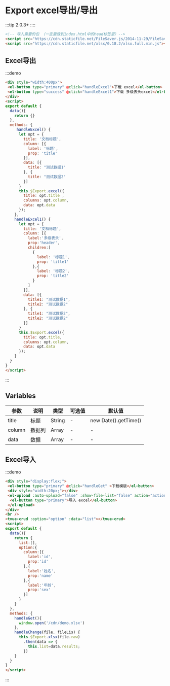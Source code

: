 # Export excel导出/导出

:::tip
 2.0.3+
::::

``` html
<!-- 导入需要的包 （一定要放到index.html中的head标签里）-->
<script src="https://cdn.staticfile.net/FileSaver.js/2014-11-29/FileSaver.min.js"></script>
<script src="https://cdn.staticfile.net/xlsx/0.18.2/xlsx.full.min.js"></script>
```


## Excel导出

:::demo 
```html
<div style="width:400px">
 <el-button type="primary" @click="handleExcel">下载 excel</el-button>
 <el-button type="success" @click="handleExcel1">下载 多级表头excel</el-button>
</div>
<script>
export default {
  data(){
    return {}
  },
  methods: {
     handleExcel() {
      let opt = {
        title: '文档标题',
        column: [{
          label: '标题',
          prop: 'title'
        }],
        data: [{
          title: "测试数据1"
        }, {
          title: "测试数据2"
        }]
      }
      this.$Export.excel({
        title: opt.title ,
        columns: opt.column,
        data: opt.data
      });
    },
    handleExcel1() {
      let opt = {
        title: '文档标题',
        column: [{
          label:'多级表头',
          prop:'header',
          children:[
            {
              label: '标题1',
              prop: 'title1'
            },{
              label: '标题2',
              prop: 'title2'
            }
          ]
        }],
        data: [{
          title1: "测试数据1",
          title2: "测试数据2"
        }, {
          title1: "测试数据2",
          title2: "测试数据2"
        }]
      }
      this.$Export.excel({
        title: opt.title,
        columns: opt.column,
        data: opt.data
      });
    }
  }
}
</script>

```
:::



## Variables

| 参数   | 说明   | 类型   | 可选值 | 默认值               |
| ------ | ------ | ------ | ------ | -------------------- |
| title  | 标题   | String | -      | new Date().getTime() |
| column | 数据列 | Array  | -      | -                    |
| data   | 数据   | Array  | -      | -                    |



## Excel导入

:::demo 
```html
<div style="display:flex;">
 <el-button type="primary" @click="handleGet" >下载模版</el-button>
 <div style="width:20px;"></div>
 <el-upload :auto-upload="false" :show-file-list="false" action="action" :on-change="handleChange">
  <el-button type="primary">导入 excel</el-button>
 </el-upload>
</div>
<br />
<tvue-crud :option="option" :data="list"></tvue-crud>
<script>
export default {
  data(){
    return {
      list:[],
      option:{
        column:[{
          label:'id',
          prop:'id'
        },{
          label:'姓名',
          prop:'name'
        },{
          label:'年龄',
          prop:'sex'
        }]
      }
    }
  },
  methods: {
    handleGet(){
      window.open('/cdn/demo.xlsx')
    },
    handleChange(file, fileLis) {
      this.$Export.xlsx(file.raw)
        .then(data => {
          this.list=data.results;
        })
    }
  }
}
</script>

```
:::


